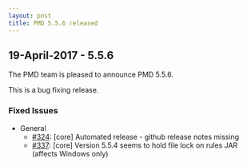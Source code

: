 ```yaml
---
layout: post
title: PMD 5.5.6 released
---
```


## 19-April-2017 - 5.5.6

The PMD team is pleased to announce PMD 5.5.6.

This is a bug fixing release.

### Fixed Issues

*   General
    *   [#324](https://github.com/pmd/pmd/issues/324): \[core] Automated release - github release notes missing
    *   [#337](https://github.com/pmd/pmd/issues/337): \[core] Version 5.5.4 seems to hold file lock on rules JAR (affects Windows only)
